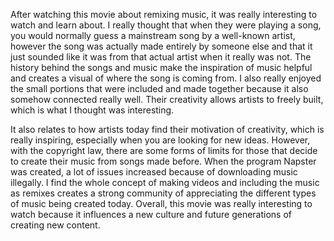 After watching this movie about remixing music, it was really interesting to watch and learn about. I really thought that when they were playing a song, you would normally guess a mainstream song by a well-known artist, however the song was actually made entirely by someone else and that it just sounded like it was from that actual artist when it really was not. The history behind the songs and music make the inspiration of music helpful and creates a visual of where the song is coming from. I also really enjoyed the small portions that were included and made together because it also somehow connected really well. Their creativity allows artists to freely built, which is what I thought was interesting.

It also relates to how artists today find their motivation of creativity, which is really inspiring, especially when you are looking for new ideas. However, with the copyright law, there are some forms of limits for those that decide to create their music from songs made before. When the program Napster was created, a lot of issues increased because of downloading music illegally. I find the whole concept of making videos and including the music as remixes creates a strong community of appreciating the different types of music being created today. Overall, this movie was really interesting to watch because it influences a new culture and future generations of creating new content. 
